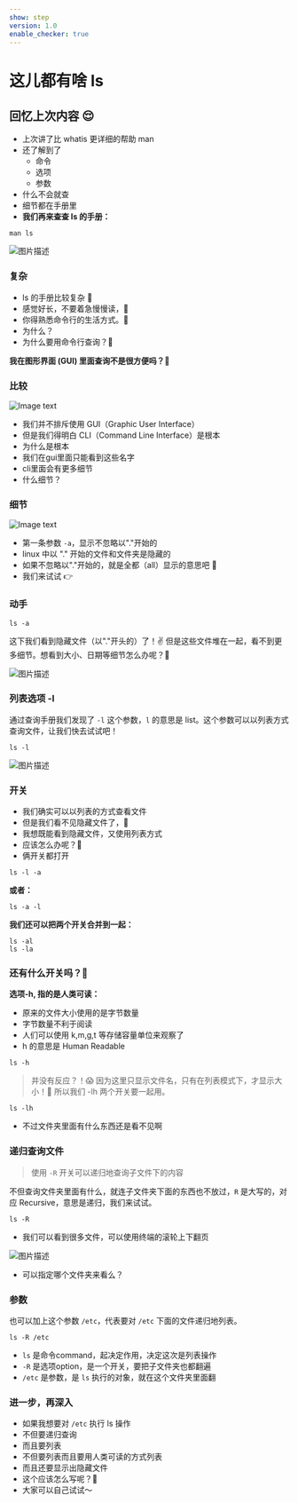 ```yaml
---
show: step
version: 1.0
enable_checker: true
---
```


# 这儿都有啥 ls

## 回忆上次内容 😌

- 上次讲了比 whatis 更详细的帮助 man
- 还了解到了
	- 命令
	- 选项
	- 参数
- 什么不会就查
- 细节都在手册里
- **我们再来查查 ls 的手册：**

```shell
man ls
```

![图片描述](https://doc.shiyanlou.com/courses/uid1190679-20210910-1631237793102)

### 复杂
- ls 的手册比较复杂 🤗
- 感觉好长，不要着急慢慢读，🤫 
- 你得熟悉命令行的生活方式。🤗
- 为什么？
- 为什么要用命令行查询？🤔

**我在图形界面 (GUI) 里面查询不是很方便吗？**🤔

### 比较

![Image text](https://labfile.oss.aliyuncs.com/courses/2712/gui1.png)

- 我们并不排斥使用 GUI（Graphic User Interface）
- 但是我们得明白 CLI（Command Line Interface）是根本
- 为什么是根本
- 我们在gui里面只能看到这些名字
- cli里面会有更多细节
- 什么细节？

### 细节

![Image text](https://labfile.oss.aliyuncs.com/courses/2712/man_ls)

- 第一条参数 `-a`，显示不忽略以"."开始的
- linux 中以 "." 开始的文件和文件夹是隐藏的
- 如果不忽略以"."开始的，就是全都（all）显示的意思吧 🤠
- 我们来试试 👉

### 动手

```shell
ls -a
```

这下我们看到隐藏文件（以"."开头的）了！✌ 但是这些文件堆在一起，看不到更多细节。想看到大小、日期等细节怎么办呢？🤔

![图片描述](https://doc.shiyanlou.com/courses/uid1190679-20210910-1631238135397)

### 列表选项 -l

通过查询手册我们发现了 `-l` 这个参数，`l` 的意思是 list。这个参数可以以列表方式查询文件，让我们快去试试吧！

```shell
ls -l
```

![图片描述](https://doc.shiyanlou.com/courses/uid1190679-20210910-1631238165131)

### 开关

- 我们确实可以以列表的方式查看文件
- 但是我们看不见隐藏文件了，😤
- 我想既能看到隐藏文件，又使用列表方式
- 应该怎么办呢？🤔
- 俩开关都打开

```shell
ls -l -a
```

**或者：**

```shell
ls -a -l
```

**我们还可以把两个开关合并到一起：**

```shell
ls -al
ls -la
```

### 还有什么开关吗？🤔

**选项-h, 指的是人类可读：**

- 原来的文件大小使用的是字节数量
- 字节数量不利于阅读
- 人们可以使用 k,m,g,t 等存储容量单位来观察了
- h 的意思是 Human Readable

```shell
ls -h
```

> 并没有反应？！😱 因为这里只显示文件名，只有在列表模式下，才显示大小！👊 所以我们 -lh 两个开关要一起用。

```shell
ls -lh
```
- 不过文件夹里面有什么东西还是看不见啊

### 递归查询文件

> 使用 `-R` 开关可以递归地查询子文件下的内容

不但查询文件夹里面有什么，就连子文件夹下面的东西也不放过，`R` 是大写的，对应 Recursive，意思是递归，我们来试试。

```shell
ls -R
```

- 我们可以看到很多文件，可以使用终端的滚轮上下翻页

![图片描述](https://doc.shiyanlou.com/courses/uid1190679-20210910-1631238301914)

- 可以指定哪个文件夹来看么？

### 参数
也可以加上这个参数 `/etc`，代表要对 `/etc` 下面的文件递归地列表。

```shell
ls -R /etc
```

- `ls` 是命令command，起决定作用，决定这次是列表操作
- `-R` 是选项option，是一个开关，要把子文件夹也都翻遍
- `/etc` 是参数，是 `ls` 执行的对象，就在这个文件夹里面翻

### 进一步，再深入

- 如果我想要对 `/etc` 执行 ls 操作
- 不但要递归查询
- 而且要列表
- 不但要列表而且要用人类可读的方式列表
- 而且还要显示出隐藏文件
- 这个应该怎么写呢？🤔 
- 大家可以自己试试～
